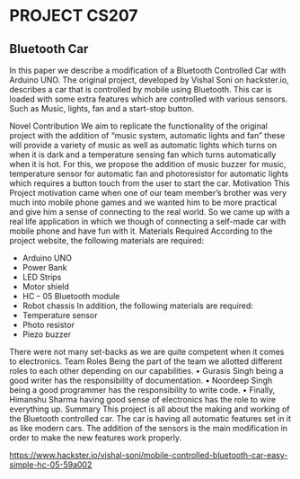 # PROJECT CS207
## Bluetooth Car  
In this paper we describe a modification of a Bluetooth Controlled Car with Arduino UNO. The original project, developed by Vishal Soni on hackster.io, describes a car that is controlled by mobile using Bluetooth. This car is loaded with some extra features which are controlled with various sensors. Such as Music, lights, fan and a start-stop button.

Novel Contribution
We aim to replicate the functionality of the original project with the addition of “music system, automatic lights and fan” these will provide a variety of music as well as automatic lights which turns on when it is dark and a temperature sensing fan which turns automatically when it is hot. For this, we propose the addition of music buzzer for music, temperature sensor for automatic fan and photoresistor for automatic lights which requires a button touch from the user to start the car.
Motivation
This Project motivation came when one of our team member’s brother was very much into mobile phone games and we wanted him to be more practical and give him a sense of connecting to the real world. So we came up with a real life application in which we though of connecting a self-made car with mobile phone and have fun with it.
Materials Required
According to the project website, the following materials are required:
-	Arduino UNO
-	Power Bank
-	LED Strips
-	Motor shield
-	HC – 05 Bluetooth module
-	Robot chassis
In addition, the following materials are required:
-	Temperature sensor
-	Photo resistor
-	Piezo buzzer

There were not many set-backs as we are quite competent when it comes to electronics. 
Team Roles
Being the part of the team we allotted different roles to each other depending on our capabilities. 
•	Gurasis Singh being a good writer has the responsibility of documentation. 
•	Noordeep Singh being a good programmer has the responsibility to write code. 
•	Finally, Himanshu Sharma having good sense of electronics has the role to wire everything up.
Summary
This project is all about the making and working of the Bluetooth controlled car. The car is having all automatic features set in it as like modern cars. The addition of the sensors is the main modification in order to make the new features work properly.

https://www.hackster.io/vishal-soni/mobile-controlled-bluetooth-car-easy-simple-hc-05-59a002

